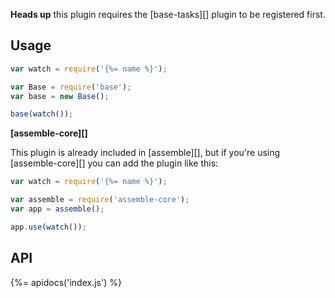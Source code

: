 **Heads up** this plugin requires the [base-tasks][] plugin to be registered first.

## Usage

```js
var watch = require('{%= name %}');

var Base = require('base');
var base = new Base();

base(watch());
```

**[assemble-core][]**

This plugin is already included in [assemble][], but if you're using [assemble-core][] you can add the plugin like this:

```js
var watch = require('{%= name %}');

var assemble = require('assemble-core');
var app = assemble();

app.use(watch());
```

## API
{%= apidocs('index.js') %}
